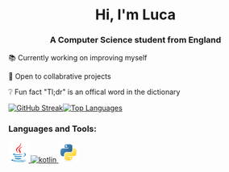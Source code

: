 <h1 align="center">Hi, I'm Luca</h1>
<h3 align="center">A Computer Science student from England</h3>

📚 Currently working on improving myself

🤝 Open to collabrative projects

❔ Fun fact "Tl;dr" is an offical word in the dictionary

<div style="display: flex; justify-content: flex-start;">
  <a href="https://git.io/streak-stats">
    <img src="https://streak-stats.demolab.com?user=rlucaks&theme=dark" alt="GitHub Streak">
  </a>
  <a href="https://github.com/rlucaks">
    <img src="https://github-readme-stats.vercel.app/api/top-langs/?username=rlucaks&layout=compact&theme=dark" alt="Top Languages">
  </a>
</div>

<h3 align="left">Languages and Tools:</h3>
<p align="left"> <a href="https://www.java.com" target="_blank" rel="noreferrer"> <img src="https://raw.githubusercontent.com/devicons/devicon/master/icons/java/java-original.svg" alt="java" width="40" height="40"/> </a> <a href="https://kotlinlang.org" target="_blank" rel="noreferrer"> <img src="https://www.vectorlogo.zone/logos/kotlinlang/kotlinlang-icon.svg" alt="kotlin" width="40" height="40"/> </a> <a href="https://www.python.org" target="_blank" rel="noreferrer"> <img src="https://raw.githubusercontent.com/devicons/devicon/master/icons/python/python-original.svg" alt="python" width="40" height="40"/> </a> </p>
